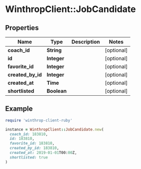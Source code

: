 # WinthropClient::JobCandidate

## Properties

| Name | Type | Description | Notes |
| ---- | ---- | ----------- | ----- |
| **coach_id** | **String** |  | [optional] |
| **id** | **Integer** |  | [optional] |
| **favorite_id** | **Integer** |  | [optional] |
| **created_by_id** | **Integer** |  | [optional] |
| **created_at** | **Time** |  | [optional] |
| **shortlisted** | **Boolean** |  | [optional] |

## Example

```ruby
require 'winthrop-client-ruby'

instance = WinthropClient::JobCandidate.new(
  coach_id: 183810,
  id: 183810,
  favorite_id: 183810,
  created_by_id: 183810,
  created_at: 2019-01-01T00:00Z,
  shortlisted: true
)
```

